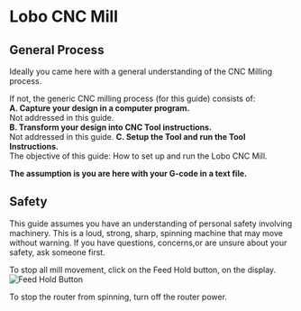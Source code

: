 # Lobo CNC Mill
## General Process
Ideally you came here with a general understanding of the CNC Milling process.

If not, the generic CNC milling process (for this guide) consists of:  
**A. Capture your design in a computer program.**  
Not addressed in this guide.  
**B. Transform your design into CNC Tool instructions.**  
Not addressed in this guide. 
**C. Setup the Tool and run the Tool Instructions.**  
The objective of this guide: How to set up and run the Lobo CNC Mill. 

**The assumption is you are here with your G-code in a text file.**  

## Safety
This guide assumes you have an understanding of personal safety involving machinery. This is a loud, strong, sharp, spinning machine that may move without warning. If you have questions, concerns,or are unsure about your safety, ask someone first.  

To stop all mill movement, click on the Feed Hold button, on the display.
![Feed Hold Button](wiki/src/Lobo_CNC_Mill_FeedHoldButton.png)

To stop the router from spinning, turn off the router power.

